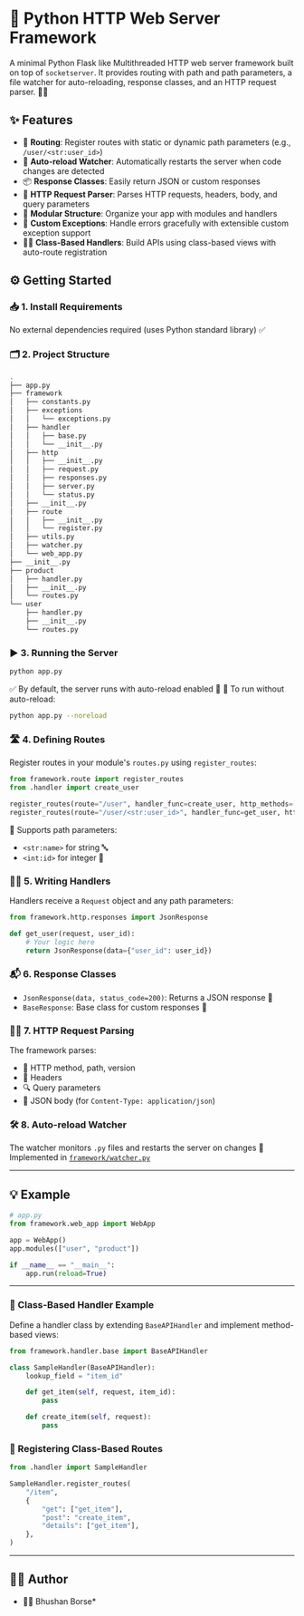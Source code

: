 # 🚀 Python HTTP Web Server Framework

A minimal Python Flask like Multithreaded HTTP web server framework built on top of `socketserver`.
It provides routing with path and path parameters, a file watcher for auto-reloading, response classes, and an HTTP request parser. 🐍🧠

## ✨ Features

- 🔀 **Routing**: Register routes with static or dynamic path parameters (e.g., `/user/<str:user_id>`)
- 🔄 **Auto-reload Watcher**: Automatically restarts the server when code changes are detected
- 📦 **Response Classes**: Easily return JSON or custom responses
- 🧾 **HTTP Request Parser**: Parses HTTP requests, headers, body, and query parameters
- 🧱 **Modular Structure**: Organize your app with modules and handlers
- 🛑 **Custom Exceptions**: Handle errors gracefully with extensible custom exception support
- 🧑‍🏫 **Class-Based Handlers**: Build APIs using class-based views with auto-route registration

## ⚙️ Getting Started

### 📥 1. Install Requirements

No external dependencies required (uses Python standard library) ✅

### 🗂️ 2. Project Structure

```bash
.
├── app.py
├── framework
│   ├── constants.py
│   ├── exceptions
│   │   └── exceptions.py
│   ├── handler
│   │   ├── base.py
│   │   └── __init__.py
│   ├── http
│   │   ├── __init__.py
│   │   ├── request.py
│   │   ├── responses.py
│   │   ├── server.py
│   │   └── status.py
│   ├── __init__.py
│   ├── route
│   │   ├── __init__.py
│   │   └── register.py
│   ├── utils.py
│   ├── watcher.py
│   └── web_app.py
├── __init__.py
├── product
│   ├── handler.py
│   ├── __init__.py
│   └── routes.py
└── user
    ├── handler.py
    ├── __init__.py
    └── routes.py
```

### ▶️ 3. Running the Server

```sh
python app.py
```

✅ By default, the server runs with auto-reload enabled 🔁
🛑 To run without auto-reload:

```sh
python app.py --noreload
```

### 🛣️ 4. Defining Routes

Register routes in your module's `routes.py` using `register_routes`:

```python
from framework.route import register_routes
from .handler import create_user

register_routes(route="/user", handler_func=create_user, http_methods=["POST"])
register_routes(route="/user/<str:user_id>", handler_func=get_user, http_methods=["GET"])
```

📌 Supports path parameters:

- `<str:name>` for string 🔤
- `<int:id>` for integer 🔢

### 🧑‍🍳 5. Writing Handlers

Handlers receive a `Request` object and any path parameters:

```python
from framework.http.responses import JsonResponse

def get_user(request, user_id):
    # Your logic here
    return JsonResponse(data={"user_id": user_id})
```

### 📬 6. Response Classes

- `JsonResponse(data, status_code=200)`: Returns a JSON response 📄
- `BaseResponse`: Base class for custom responses 🧱

### 🕵️‍♂️ 7. HTTP Request Parsing

The framework parses:

- 🔡 HTTP method, path, version
- 🧾 Headers
- 🔍 Query parameters
- 🧪 JSON body (for `Content-Type: application/json`)

### 🛠️ 8. Auto-reload Watcher

The watcher monitors `.py` files and restarts the server on changes 🔁
Implemented in [`framework/watcher.py`](framework/watcher.py)

---

## 💡 Example

```python
# app.py
from framework.web_app import WebApp

app = WebApp()
app.modules(["user", "product"])

if __name__ == "__main__":
    app.run(reload=True)
```

---

### 🧩 Class-Based Handler Example

Define a handler class by extending `BaseAPIHandler` and implement method-based views:

```python
from framework.handler.base import BaseAPIHandler

class SampleHandler(BaseAPIHandler):
    lookup_field = "item_id"

    def get_item(self, request, item_id):
        pass

    def create_item(self, request):
        pass
```

### 🔗 Registering Class-Based Routes

```python
from .handler import SampleHandler

SampleHandler.register_routes(
    "/item",
    {
        "get": ["get_item"],
        "post": "create_item",
        "details": ["get_item"],
    },
)
```

---

## 👨‍💻 Author

- 🧑‍💻 Bhushan Borse*
